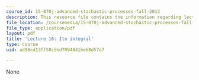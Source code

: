 ```yaml
---
course_id: 15-070j-advanced-stochastic-processes-fall-2013
description: This resource file contains the information regarding lecture 16.
file_location: /coursemedia/15-070j-advanced-stochastic-processes-fall-2013/ad98cd13ff58c5ed7094841be68d57d7_MIT15_070JF13_Lec16.pdf
file_type: application/pdf
layout: pdf
title: 'Lecture 16: Ito integral'
type: course
uid: ad98cd13ff58c5ed7094841be68d57d7

---
```

None